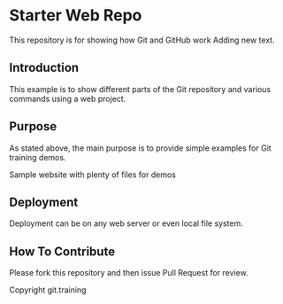 # Starter Web Repo

This repository is for showing how Git and GitHub work
Adding new text.

## Introduction

This example is to show different parts of the Git repository and various commands using a web project.

## Purpose

As stated above, the main purpose is to provide simple examples for Git training demos.

Sample website with plenty of files for demos

## Deployment

Deployment can be on any web server or even local file system.

## How To Contribute

Please fork this repository and then issue Pull Request for review.

Copyright git.training
